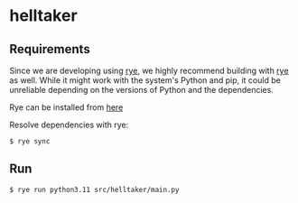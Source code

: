 # helltaker

## Requirements 

Since we are developing using [rye](https://github.com/mitsuhiko/rye/), we highly recommend building with [rye](https://github.com/mitsuhiko/rye/) as well. While it might work with the system's Python and pip, it could be unreliable depending on the versions of Python and the dependencies.

Rye can be installed from [here](https://rye-up.com/)

Resolve dependencies with rye:

```shell
$ rye sync
```

## Run

```shell
$ rye run python3.11 src/helltaker/main.py
```
